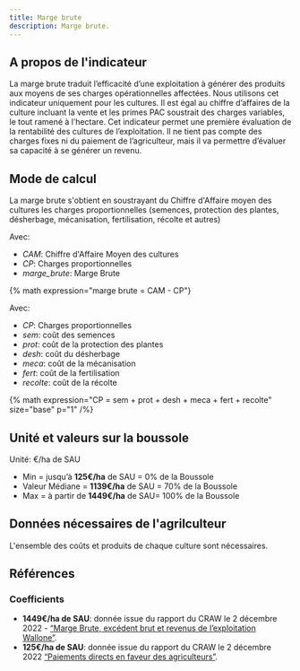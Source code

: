 ```yaml
---
title: Marge brute
description: Marge brute.
---
```

## A propos de l'indicateur

La marge brute traduit l’efficacité d’une exploitation à générer des produits aux moyens de ses charges opérationnelles affectées. Nous utilisons cet indicateur uniquement pour les cultures. Il est égal au chiffre d’affaires de la culture incluant la vente et les primes PAC soustrait des charges variables, le tout ramené à l’hectare.
Cet indicateur permet une première évaluation de la rentabilité des cultures de l’exploitation. Il ne tient pas compte des charges fixes ni du paiement de l’agriculteur, mais il va permettre d’évaluer sa capacité à se générer un revenu. 


## Mode de calcul

La marge brute s'obtient en soustrayant du Chiffre d'Affaire moyen des cultures les charges proportionnelles (semences, protection des plantes, désherbage, mécanisation, fertilisation, récolte et autres)


Avec:

- _CAM_: Chiffre d'Affaire Moyen des cultures
- _CP_: Charges proportionnelles
- _marge_brute_: Marge Brute

{% math expression="marge brute = CAM - CP"}

Avec:

- _CP_: Charges proportionnelles
- _sem_: coût des semences
- _prot_: coût de la protection des plantes
- _desh_: coût du désherbage
- _meca_: coût de la mécanisation
- _fert_: coût de la fertilisation
- _recolte_: coût de la récolte

{% math expression="CP = sem + prot + desh + meca + fert + recolte" size="base" p="1" /%}

## Unité et valeurs sur la boussole

Unité: €/ha de SAU

- Min = jusqu’à **125€/ha** de SAU = 0% de la Boussole
- Valeur Médiane = **1139€/ha** de SAU = 70% de la Boussole
- Max = à partir de **1449€/ha** de SAU= 100% de la Boussole
  
## Données nécessaires de l'agrilculteur

L'ensemble des coûts et produits de chaque culture sont nécessaires. 

## Références

### Coefficients

- **1449€/ha de SAU**: donnée issue du rapport du CRAW le 2 décembre 2022 - [“Marge Brute, excédent brut et revenus de l’exploitation Wallone”](https://etat-agriculture.wallonie.be/contents/indicatorsheets/A_III_b.html#:~:text=En%202021%2C%20au%20d%C3%A9part%20d,poursuivent%20la%20hausse%20de%202020).
- **125€/ha de SAU**: donnée issue du rapport du CRAW le 2 décembre 2022 [“Paiements directs en faveur des agriculteurs”](https://s3.us-west-2.amazonaws.com/secure.notion-static.com/8eec6c17-4e68-4a41-a5c0-edd80a337c9d/Paiements_directs_en_faveur_des_agriculteurs.pdf?X-Amz-Algorithm=AWS4-HMAC-SHA256&X-Amz-Content-Sha256=UNSIGNED-PAYLOAD&X-Amz-Credential=AKIAT73L2G45EIPT3X45%2F20230216%2Fus-west-2%2Fs3%2Faws4_request&X-Amz-Date=20230216T145859Z&X-Amz-Expires=86400&X-Amz-Signature=f11a0b8d3e2d1fd632b367189561cd2608f3f9fd48abbec843cd4c59af66a22f&X-Amz-SignedHeaders=host&response-content-disposition=filename%3D%22Paiements_directs_en_faveur_des_agriculteurs.pdf%22&x-id=GetObject).

